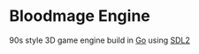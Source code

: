 # Bloodmage Engine

90s style 3D game engine build in [Go](https://go.dev/) using [SDL2](https://www.libsdl.org/)
